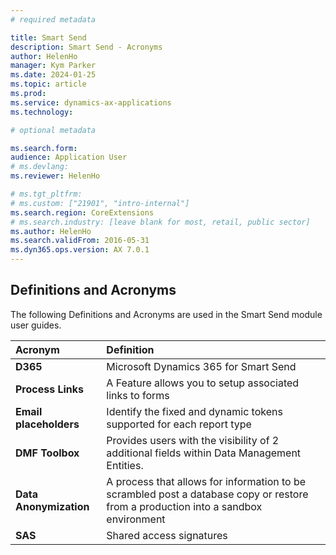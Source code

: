 ```yaml
---
# required metadata

title: Smart Send
description: Smart Send - Acronyms
author: HelenHo
manager: Kym Parker
ms.date: 2024-01-25
ms.topic: article
ms.prod: 
ms.service: dynamics-ax-applications
ms.technology: 

# optional metadata

ms.search.form:  
audience: Application User
# ms.devlang: 
ms.reviewer: HelenHo

# ms.tgt_pltfrm: 
# ms.custom: ["21901", "intro-internal"]
ms.search.region: CoreExtensions
# ms.search.industry: [leave blank for most, retail, public sector]
ms.author: HelenHo
ms.search.validFrom: 2016-05-31
ms.dyn365.ops.version: AX 7.0.1
---
```


## Definitions and Acronyms

The following Definitions and Acronyms are used in the Smart Send module user guides.

Acronym	    | Definition
:--         |:--
**D365**	  | Microsoft Dynamics 365 for Smart Send
**Process Links**	  | A Feature allows you to setup associated links to forms
**Email placeholders**	  | Identify the fixed and dynamic tokens supported for each report type
**DMF Toolbox**	  | Provides users with the visibility of 2 additional fields within Data Management Entities.
**Data Anonymization**	  |  A process that allows for information to be scrambled post a database copy or restore from a production into a sandbox environment
**SAS**	  | Shared access signatures

